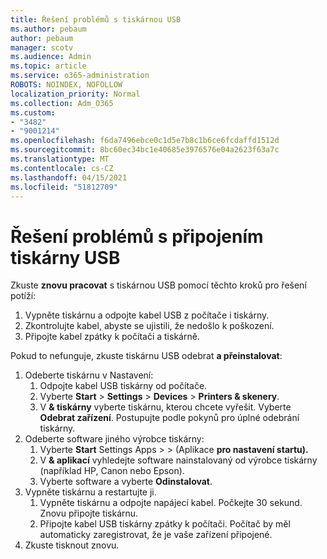 ```yaml
---
title: Řešení problémů s tiskárnou USB
ms.author: pebaum
author: pebaum
manager: scotv
ms.audience: Admin
ms.topic: article
ms.service: o365-administration
ROBOTS: NOINDEX, NOFOLLOW
localization_priority: Normal
ms.collection: Adm_O365
ms.custom:
- "3482"
- "9001214"
ms.openlocfilehash: f6da7496ebce0c1d5e7b8c1b6ce6fcdaffd1512d
ms.sourcegitcommit: 8bc60ec34bc1e40685e3976576e04a2623f63a7c
ms.translationtype: MT
ms.contentlocale: cs-CZ
ms.lasthandoff: 04/15/2021
ms.locfileid: "51812709"
---
```

# <a name="fix-usb-printer-connection-issues"></a>Řešení problémů s připojením tiskárny USB

Zkuste **znovu pracovat** s tiskárnou USB pomocí těchto kroků pro řešení potíží:

1. Vypněte tiskárnu a odpojte kabel USB z počítače i tiskárny.
2. Zkontrolujte kabel, abyste se ujistili, že nedošlo k poškození.
3. Připojte kabel zpátky k počítači a tiskárně.

Pokud to nefunguje, zkuste tiskárnu USB odebrat **a přeinstalovat**:

1. Odeberte tiskárnu v Nastavení:
    1. Odpojte kabel USB tiskárny od počítače.
    2. Vyberte **Start**  >  **Settings**  >  **Devices**  >  **Printers & skenery**.
    3. V **& tiskárny** vyberte tiskárnu, kterou chcete vyřešit. Vyberte **Odebrat zařízení**. Postupujte podle pokynů pro úplné odebrání tiskárny.
2. Odeberte software jiného výrobce tiskárny:
    1. Vyberte **Start** Settings Apps  >    >  (Aplikace **pro nastavení startu).**
    2. V **& aplikací** vyhledejte software nainstalovaný od výrobce tiskárny (například HP, Canon nebo Epson).
    3. Vyberte software a vyberte **Odinstalovat**.
3. Vypněte tiskárnu a restartujte ji.<br>
    1. Vypněte tiskárnu a odpojte napájecí kabel. Počkejte 30 sekund. Znovu připojte tiskárnu.
    2. Připojte kabel USB tiskárny zpátky k počítači. Počítač by měl automaticky zaregistrovat, že je vaše zařízení připojené.
4. Zkuste tisknout znovu.